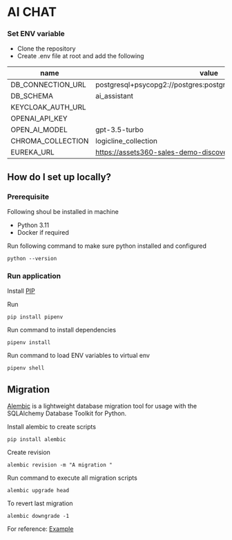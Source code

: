 # AI CHAT #



### Set ENV variable ###

* Clone the repository
* Create .env file at root and add the following

| name                   | value                                                                    | 
|------------------------|--------------------------------------------------------------------------|
| DB_CONNECTION_URL      | postgresql+psycopg2://postgres:postgres@localhost:5432/asset360          | 
| DB_SCHEMA              | ai_assistant                                                             | 
| KEYCLOAK_AUTH_URL      |                                                                          | 
| OPENAI_API_KEY         |                                                                          | 
| OPEN_AI_MODEL          | gpt-3.5-turbo                                                            | 
| CHROMA_COLLECTION      | logicline_collection                                                     | 
| EUREKA_URL             | https://assets360-sales-demo-discovery.azurewebsites.net/eureka          | 

## How do I set up locally? ##

### Prerequisite ###

Following shoul be installed in machine

* Python 3.11
* Docker if required

Run following command to make sure python installed and configured

    python --version

### Run application ###
Install [PIP](https://pip.pypa.io/en/stable/installation/)

Run
    
    pip install pipenv

Run command to install dependencies

    pipenv install

Run command to load ENV variables to virtual env

    pipenv shell

## Migration ##

[Alembic](https://alembic.sqlalchemy.org/en/latest/) is a lightweight database migration tool for usage with the SQLAlchemy Database Toolkit for Python.

Install alembic to create scripts

    pip install alembic

Create revision

    alembic revision -m "A migration "

Run command to execute all migration scripts

    alembic upgrade head

To revert last migration

    alembic downgrade -1

For reference: [Example](https://medium.com/@johnidouglasmarangon/using-migrations-in-python-sqlalchemy-with-alembic-docker-solution-bd79b219d6a)
